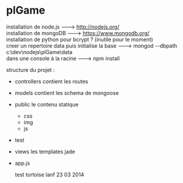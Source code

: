 plGame
======

installation de node.js ---> http://nodejs.org/  
installation de mongoDB ---> https://www.mongodb.org/  
installation de python pour bcrypt ? (inutile pour le moment)  
creer un repertoire data puis initialise la base ---> mongod --dbpath c:\dev\nodejs\plGame\data  
dans une console à la racine ---> npm install  

structure du projet :

* controllers contient les routes
* models contient les schema de mongoose
* public le contenu statique
   * css
   * img
   * js
* test
* views les templates jade
* app.js

	test tortoise lanf 23 03 2014